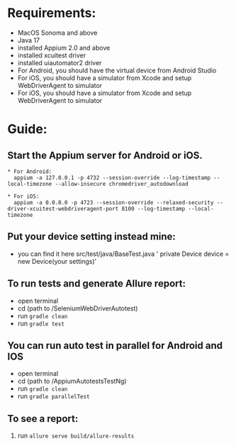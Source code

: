 # Requirements:
* MacOS Sonoma and above
* Java 17
* installed Appium 2.0 and above
* installed xcuitest driver
* installed uiautomator2 driver
* For Android, you should have the virtual device from Android Studio
* For iOS, you should have a simulator from Xcode and setup WebDriverAgent to simulator
* For iOS, you should have a simulator from Xcode and setup WebDriverAgent to simulator


# Guide:
## Start the Appium server for Android or iOS.
    * For Android:
      appium -a 127.0.0.1 -p 4732 --session-override --log-timestamp --local-timezone --allow-insecure chromedriver_autodownload

    * For iOS:
      appium -a 0.0.0.0 -p 4723 --session-override --relaxed-security --driver-xcuitest-webdriveragent-port 8100 --log-timestamp --local-timezone
      
## Put your device setting instead mine:
* you can find it here src/test/java/BaseTest.java ' private Device device = new Device(your settings)' 

## To run tests and generate Allure report:
* open terminal
* cd (path to /SeleniumWebDriverAutotest)
* run `gradle clean`
* run `gradle test`

## You can run auto test in parallel for Android and IOS
* open terminal
* cd (path to /AppiumAutotestsTestNg)
* run `gradle clean`
* run `gradle parallelTest`

## To see a report:
1. run `allure serve build/allure-results `
